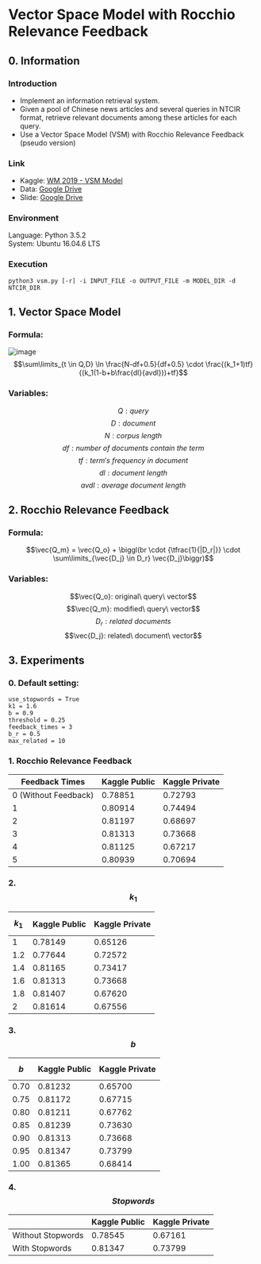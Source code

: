 # Vector Space Model with Rocchio Relevance Feedback

## 0. Information

### Introduction

* Implement an information retrieval system.
* Given a pool of Chinese news articles and several queries in NTCIR format, retrieve relevant documents among these articles for each query.
* Use a Vector Space Model (VSM) with Rocchio Relevance Feedback (pseudo version)

### Link
- Kaggle: [WM 2019 - VSM Model](https://www.kaggle.com/c/wm-2019-vsm-model/leaderboard)
- Data: [Google Drive](https://drive.google.com/drive/folders/1fUzce4SMaPAQLik0m3vhZpmCUdfhqfu5?usp=sharing)
- Slide: [Google Drive](https://drive.google.com/file/d/1CuxmcLR6SRloSARAKrVPgTHiCDktdjWu/view?usp=sharing)

### Environment
Language: Python 3.5.2 <br>
System: Ubuntu 16.04.6 LTS <br>

### Execution
```
python3 vsm.py [-r] -i INPUT_FILE -o OUTPUT_FILE -m MODEL_DIR -d NTCIR_DIR
```


## 1. Vector Space Model

### Formula:
![image](http://latex2png.com/output//latex_5abb653f8145f9e97c4e304e6fb573cd.png)
$$\sum\limits_{t \in Q,D} \ln \frac{N-df+0.5}{df+0.5} \cdot \frac{(k_1+1)tf}{(k_1(1-b+b\frac{dl}{avdl}))+tf}$$

### Variables:
$$Q: query$$
$$D: document$$
$$N:corpus\ length$$
$$df: number\ of\ documents\ contain\ the\ term$$
$$tf: term's\ frequency\ in\ document$$ 
$$dl: document\ length$$
$$avdl: average\ document\ length$$


## 2. Rocchio Relevance Feedback

### Formula:

$$\vec{Q_m} = \vec{Q_o} + \biggl(br \cdot {\tfrac{1}{|D_r|}} \cdot \sum\limits_{\vec{D_j} \in D_r} \vec{D_j}\biggr)$$

### Variables:
$$\vec{Q_o}: original\ query\ vector$$
$$\vec{Q_m}: modified\ query\ vector$$
$$D_r: related\ documents$$
$$\vec{D_j}: related\ document\ vector$$


## 3. Experiments

### 0. Default setting:
```
use_stopwords = True
k1 = 1.6
b = 0.9
threshold = 0.25
feedback_times = 3
b_r = 0.5
max_related = 10
```

### 1. Rocchio Relevance Feedback

| Feedback Times       | Kaggle Public | Kaggle Private |
| -------------------- | ------------- | -------------- |
| 0 (Without Feedback) | 0.78851       | 0.72793        |
| 1                    | 0.80914       | 0.74494        |
| 2                    | 0.81197       | 0.68697        |
| 3                    | 0.81313       | 0.73668        |
| 4                    | 0.81125       | 0.67217        |
| 5                    | 0.80939       | 0.70694        |

### 2. $$k_1$$

| $$k_1$$ | Kaggle Public | Kaggle Private |
| ------- | ------------- | -------------- |
| 1       | 0.78149       | 0.65126        |
| 1.2     | 0.77644       | 0.72572        |
| 1.4     | 0.81165       | 0.73417        |
| 1.6     | 0.81313       | 0.73668        |
| 1.8     | 0.81407       | 0.67620        |
| 2       | 0.81614       | 0.67556        |

### 3. $$b$$

| $$b$$ | Kaggle Public | Kaggle Private |
| ----- | ------------- | -------------- |
| 0.70  | 0.81232       | 0.65700        |
| 0.75  | 0.81172       | 0.67715        |
| 0.80  | 0.81211       | 0.67762        |
| 0.85  | 0.81239       | 0.73630        |
| 0.90  | 0.81313       | 0.73668        |
| 0.95  | 0.81347       | 0.73799        |
| 1.00  | 0.81365       | 0.68414        |

### 4. $$Stopwords$$

|                   | Kaggle Public | Kaggle Private |
| ----------------- | ------------- | -------------- |
| Without Stopwords | 0.78545       | 0.67161        |
| With Stopwords    | 0.81347       | 0.73799        |
